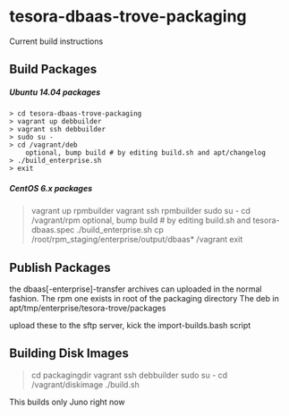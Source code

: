 tesora-dbaas-trove-packaging
============================

Current build instructions

Build Packages
--------------
##### Ubuntu 14.04 packages
	> cd tesora-dbaas-trove-packaging
	> vagrant up debbuilder
	> vagrant ssh debbuilder
	> sudo su -
	> cd /vagrant/deb
		optional, bump build # by editing build.sh and apt/changelog
	> ./build_enterprise.sh
	> exit

##### CentOS 6.x packages
> vagrant up rpmbuilder
> vagrant ssh rpmbuilder
> sudo su -
> cd /vagrant/rpm
	optional, bump build # by editing build.sh and tesora-dbaas.spec
> ./build_enterprise.sh
> cp /root/rpm_staging/enterprise/output/dbaas* /vagrant
> exit

Publish Packages
----------------
the dbaas[-enterprise]-transfer archives can uploaded in the normal fashion.
The rpm one exists in root of the packaging directory
The deb in apt/tmp/enterprise/tesora-trove/packages

upload these to the sftp server, kick the import-builds.bash script


Building Disk Images
--------------------

> cd packagingdir
> vagrant ssh debbuilder
> sudo su -
> cd /vagrant/diskimage
> ./build.sh

This builds only Juno right now
